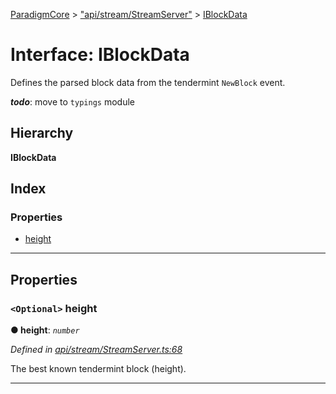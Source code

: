[ParadigmCore](../README.md) > ["api/stream/StreamServer"](../modules/_api_stream_streamserver_.md) > [IBlockData](../interfaces/_api_stream_streamserver_.iblockdata.md)

# Interface: IBlockData

Defines the parsed block data from the tendermint `NewBlock` event.

*__todo__*: move to `typings` module

## Hierarchy

**IBlockData**

## Index

### Properties

* [height](_api_stream_streamserver_.iblockdata.md#height)

---

## Properties

<a id="height"></a>

### `<Optional>` height

**● height**: *`number`*

*Defined in [api/stream/StreamServer.ts:68](https://github.com/paradigmfoundation/paradigmcore/blob/8eaa498/src/api/stream/StreamServer.ts#L68)*

The best known tendermint block (height).

___

